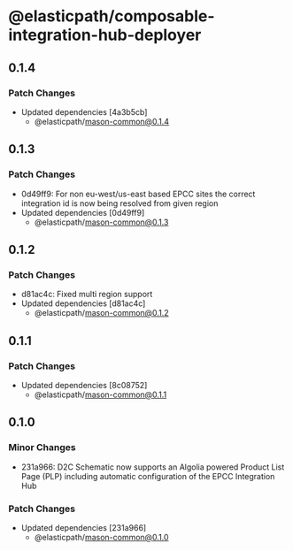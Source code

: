 # @elasticpath/composable-integration-hub-deployer

## 0.1.4

### Patch Changes

- Updated dependencies [4a3b5cb]
  - @elasticpath/mason-common@0.1.4

## 0.1.3

### Patch Changes

- 0d49ff9: For non eu-west/us-east based EPCC sites the correct integration id is now being resolved from given region
- Updated dependencies [0d49ff9]
  - @elasticpath/mason-common@0.1.3

## 0.1.2

### Patch Changes

- d81ac4c: Fixed multi region support
- Updated dependencies [d81ac4c]
  - @elasticpath/mason-common@0.1.2

## 0.1.1

### Patch Changes

- Updated dependencies [8c08752]
  - @elasticpath/mason-common@0.1.1

## 0.1.0

### Minor Changes

- 231a966: D2C Schematic now supports an Algolia powered Product List Page (PLP) including automatic configuration of the EPCC Integration Hub

### Patch Changes

- Updated dependencies [231a966]
  - @elasticpath/mason-common@0.1.0
